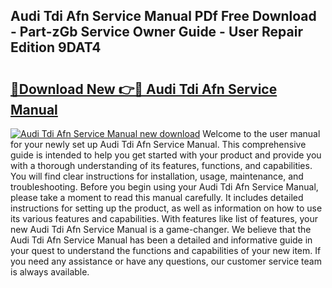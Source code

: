 ## Audi Tdi Afn Service Manual PDf Free Download - Part-zGb Service Owner Guide - User Repair Edition 9DAT4

# <h2><a href="http://bc58504.oget.top/?id=Audi+Tdi+Afn+Service+Manual">🔗Download New 👉🔴 Audi Tdi Afn Service Manual</a></h2>

[![Audi Tdi Afn Service Manual new download](https://i.imgur.com/5g1atiW.png)](http://bc58504.oget.top/?id=Audi+Tdi+Afn+Service+Manual)
Welcome to the user manual for your newly set up Audi Tdi Afn Service Manual. This comprehensive guide is intended to help you get started with your product and provide you with a thorough understanding of its features, functions, and capabilities. You will find clear instructions for installation, usage, maintenance, and troubleshooting. Before you begin using your Audi Tdi Afn Service Manual, please take a moment to read this manual carefully. It includes detailed instructions for setting up the product, as well as information on how to use its various features and capabilities. With features like list of features, your new Audi Tdi Afn Service Manual is a game-changer. We believe that the Audi Tdi Afn Service Manual has been a detailed and informative guide in your quest to understand the functions and capabilities of your new item. If you need any assistance or have any questions, our customer service team is always available.
